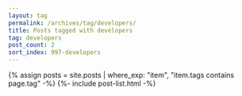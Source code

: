 ```yaml
---
layout: tag
permalink: /archives/tag/developers/
title: Posts tagged with developers
tag: developers
post_count: 2
sort_index: 997-developers
---
```

{% assign posts = site.posts | where_exp: "item", "item.tags contains page.tag" -%}
{%- include post-list.html -%}

